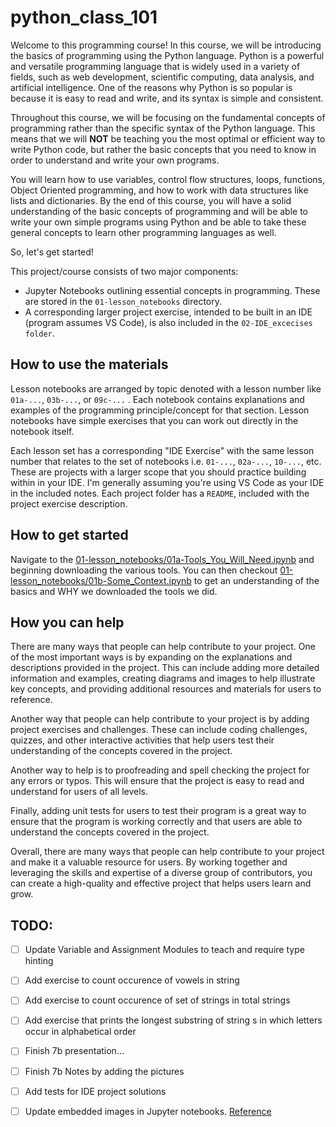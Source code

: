 # python_class_101

Welcome to this programming course! In this course, we will be introducing the basics of programming using the Python language. Python is a powerful and versatile programming language that is widely used in a variety of fields, such as web development, scientific computing, data analysis, and artificial intelligence. One of the reasons why Python is so popular is because it is easy to read and write, and its syntax is simple and consistent.

Throughout this course, we will be focusing on the fundamental concepts of programming rather than the specific syntax of the Python language. This means that we will **NOT** be teaching you the most optimal or efficient way to write Python code, but rather the basic concepts that you need to know in order to understand and write your own programs.

You will learn how to use variables, control flow structures, loops, functions, Object Oriented programming, and how to work with data structures like lists and dictionaries. By the end of this course, you will have a solid understanding of the basic concepts of programming and will be able to write your own simple programs using Python and be able to take these general concepts to learn other programming languages as well.

So, let's get started!

This project/course consists of two major components:
* Jupyter Notebooks outlining essential concepts in programming. These are stored in the `01-lesson_notebooks` directory.
* A corresponding larger project exercise, intended to be built in an IDE (program assumes VS Code), is also included in the `02-IDE_excecises folder`.

## How to use the materials
Lesson notebooks are arranged by topic denoted with a lesson number like `01a-...`, `03b-...`, or `09c-...` . Each notebook contains explanations and examples of the programming principle/concept for that section. Lesson notebooks have simple exercises that you can work out directly in the notebook itself.

Each lesson set has a corresponding "IDE Exercise" with the same lesson number that relates to the set of notebooks i.e. `01-...`, `02a-...`, `10-...`, etc. These are projects with a larger scope that you should practice building within in your IDE. I'm generally assuming you're using VS Code as your IDE in the included notes. Each project folder has a `README`, included with the project exercise description.

## How to get started
Navigate to the [01-lesson_notebooks/01a-Tools_You_Will_Need.ipynb](01-lesson_notebooks/01a-Tools_You_Will_Need.ipynb) and beginning downloading the various tools. You can then checkout [01-lesson_notebooks/01b-Some_Context.ipynb](01-lesson_notebooks/01b-Some_Context.ipynb) to get an understanding of the basics and WHY we downloaded the tools we did.

## How you can help
There are many ways that people can help contribute to your project. One of the most important ways is by expanding on the explanations and descriptions provided in the project. This can include adding more detailed information and examples, creating diagrams and images to help illustrate key concepts, and providing additional resources and materials for users to reference.

Another way that people can help contribute to your project is by adding project exercises and challenges. These can include coding challenges, quizzes, and other interactive activities that help users test their understanding of the concepts covered in the project.

Another way to help is to proofreading and spell checking the project for any errors or typos. This will ensure that the project is easy to read and understand for users of all levels.

Finally, adding unit tests for users to test their program is a great way to ensure that the program is working correctly and that users are able to understand the concepts covered in the project.

Overall, there are many ways that people can help contribute to your project and make it a valuable resource for users. By working together and leveraging the skills and expertise of a diverse group of contributors, you can create a high-quality and effective project that helps users learn and grow.

## TODO:
* [ ] Update Variable and Assignment Modules to teach and require type hinting
* [ ] Add exercise to count occurence of vowels in string
* [ ] Add exercise to count occurence of set of strings in total strings
* [ ] Add exercise that prints the longest substring of string s in which letters occur in alphabetical order
* [ ] Finish 7b presentation...
* [ ] Finish 7b Notes by adding the pictures
* [ ] Add tests for IDE project solutions
* [ ] Update embedded images in Jupyter notebooks. [Reference](https://stackoverflow.com/questions/32370281/how-to-embed-image-or-picture-in-jupyter-notebook-either-from-a-local-machine-o)

